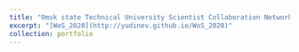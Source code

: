 ```yaml
---
title: "Omsk state Technical University Scientist Collaboration Networks"
excerpt: "[WoS_2020](http://yudinev.github.io/WoS_2020)"
collection: portfolio
---
```

